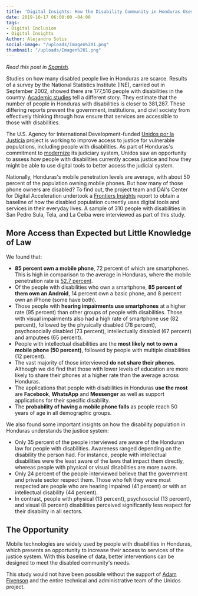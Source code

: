 ```yaml
---
title: 'Digital Insights: How the Disability Community in Honduras Uses Digital Tools'
date: 2019-10-17 06:00:00 -04:00
tags:
- Digital Inclusion
- Digital Insights
Author: Alejandro Solis
social-image: "/uploads/Imagen%201.png"
thumbnail: "/uploads/Imagen%201.png"
---
```


*Read this post in [Spanish](dai-global-digital.com/los-vehiculos-digitales-para-poblaciones-con-discapacidad-en-honduras.html).*

Studies on how many disabled people live in Honduras are scarce. Results of a survey by the National Statistics Institute (INE), carried out in September 2002, showed there are 177,516 people with disabilities in the country. [Academic studies](http://www.bvs.hn/Honduras/UICFCM/Articulo3_Vol83-1-2-Discapacidad.Sujetos.18-65a.pdf) tell a different story. They estimate that the number of people in Honduras with disabilities is closer to 381,287. These differing reports prevent the government, institutions, and civil society from effectively thinking through how ensure that services are accessible to those with disabilities.

<!--more-->

The U.S. Agency for International Development-funded [Unidos por la Justicia](https://www.dai.com/our-work/projects/honduras-united-for-justice) project is working to improve access to justice for vulnerable populations, including people with disabilities. As part of Honduras's commitment to [modernize](http://www.poderjudicial.gob.hn/transparencia/planeacion/documents/PlandeModernizaci%C3%B3nPoderJudicial200420091.pdf) its judiciary system, Unidos saw an opportunity to assess how people with disabilities currently access justice and how they might be able to use digital tools to better access the judicial system.

Nationally, Honduras's mobile penetration levels are average, with about 50 percent of the population owning mobile phones. But how many of those phone owners are disabled? To find out, the project team and DAI's Center for Digital Acceleration undertook a [Frontiers Insights](https://www.dai.com/our-work/solutions/digital-acceleration-solutions/insights-for-emerging-markets) report to obtain a baseline of how the disabled population currently uses digital tools and services in their everyday lives. A sample of 310 people with disabilities in San Pedro Sula, Tela, and La Ceiba were interviewed as part of this study.

<div class="infogram-embed" data-id="c48756f1-43cd-4408-adc5-3d6e4814fbda" data-type="interactive" data-title="Sample Distribution"></div><script>!function(e,i,n,s){var t="InfogramEmbeds",d=e.getElementsByTagName("script")[0];if(window[t]&&window[t].initialized)window[t].process&&window[t].process();else if(!e.getElementById(n)){var o=e.createElement("script");o.async=1,o.id=n,o.src="https://e.infogram.com/js/dist/embed-loader-min.js",d.parentNode.insertBefore(o,d)}}(document,0,"infogram-async");</script>

## More Access than Expected but Little Knowledge of Law

We found that:

* **85 percent own a mobile phone**, 72 percent of which are smartphones. This is high in comparison to the average in Honduras, where the mobile penetration rate is [52.7 percent](http://www.mobileconnectivityindex.com/#year=2018&zoneIsocode=HND&analysisView=HND).
* Of the people with disabilities who own a smartphone, **85 percent of them own an Android**, 14 percent own a basic phone, and 8 percent own an iPhone (some have both).
* Those people with **hearing impairments use smartphones** at a higher rate (95 percent) than other groups of people with disabilities. Those with visual impairments also had a high rate of smartphone use (82 percent), followed by the physically disabled (78 percent), psychosocially disabled (73 percent), intellectually disabled (67 percent) and amputees (65 percent).
* People with intellectual disabilities are the **most likely** **not to own a mobile phone (50 percent)**, followed by people with multiple disabilities (12 percent).
* The vast majority of those interviewed **do not share their phones**. Although we did find that those with lower levels of education are more likely to share their phones at a higher rate than the average across Honduras.
* The applications that people with disabilities in Honduras **use the most** are **Facebook**, **WhatsApp** and **Messenger** as well as support applications for their specific  disability.
* The **probability of having a mobile phone falls** as people reach 50 years of age in all demographic groups.

<div class="infogram-embed" data-id="c67e0261-5e5c-4ff8-8d16-fd157058d832" data-type="interactive" data-title="Copy: Phone 4"></div><script>!function(e,i,n,s){var t="InfogramEmbeds",d=e.getElementsByTagName("script")[0];if(window[t]&&window[t].initialized)window[t].process&&window[t].process();else if(!e.getElementById(n)){var o=e.createElement("script");o.async=1,o.id=n,o.src="https://e.infogram.com/js/dist/embed-loader-min.js",d.parentNode.insertBefore(o,d)}}(document,0,"infogram-async");</script>

We also found some important insights on how the disability population in Honduras understands the justice system:

* Only 35 percent of the people interviewed are aware of the Honduran law for people with disabilities. Awareness ranged depending on the disability the person had. For instance, people with intellectual disabilities were the least aware of the laws that impact them directly, whereas people with physical or visual disabilities are more aware.
* Only 24 percent of the people interviewed believe that the government and private sector respect them. Those who felt they were most respected are people who are hearing impaired (41 percent) or with an intellectual disability (44 percent).
* In contrast, people with physical (13 percent), psychosocial (13 percent), and visual (8 percent) disabilities perceived significantly less respect for their disability in all sectors.

## The Opportunity

Mobile technologies are widely used by people with disabilities in Honduras, which presents an opportunity to increase their access to services of the justice system. With this baseline of data, better interventions can be designed to meet the disabled community's needs.

This study would not have been possible without the support of [Adam Fivenson](https://twitter.com/afivenson?lang=en) and the entire technical and administrative team of the Unidos project.